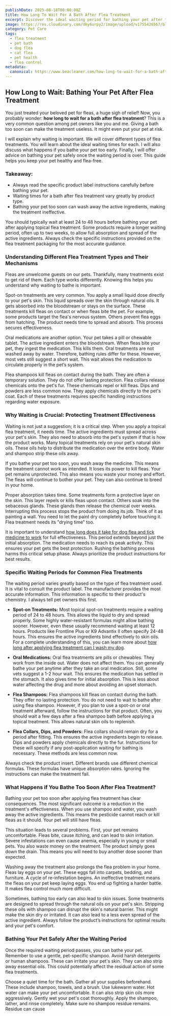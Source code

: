 ```yaml
---
publishDate: 2025-08-18T00:00:00Z
title: How Long To Wait For A Bath After Flea Treatment
excerpt: Discover the ideal waiting period for bathing your pet after flea treatment to ensure effectiveness and safety. Learn tips for optimal results.
image: https://res.cloudinary.com/dky6urpy2/image/upload/v1755426567/blog_image_1755426567_a4sexn.webp
category: Pet Care
tags:
  - flea treatment
  - pet bath
  - dog flea
  - cat flea
  - pet health
  - flea control
metadata:
  canonical: https://www.beacleaner.com/how-long-to-wait-for-a-bath-after-flea-treatment
---
```


## How Long to Wait: Bathing Your Pet After Flea Treatment

You just treated your beloved pet for fleas, a huge sigh of relief! Now, you probably wonder: **how long to wait for a bath after flea treatment**? This is a very common question among pet owners like you and me. Giving a bath too soon can make the treatment useless. It might even put your pet at risk.

I will explain why waiting is important. We will cover different types of flea treatments. You will learn about the ideal waiting times for each. I will also discuss what happens if you bathe your pet too early. Finally, I will offer advice on bathing your pet safely once the waiting period is over. This guide helps you keep your pet healthy and flea-free.

### Takeaway:

*   Always read the specific product label instructions carefully before bathing your pet.
*   Waiting times for a bath after flea treatment vary greatly by product type.
*   Bathing your pet too soon can wash away the active ingredients, making the treatment ineffective.

You should typically wait at least 24 to 48 hours before bathing your pet after applying topical flea treatment. Some products require a longer waiting period, often up to two weeks, to allow full absorption and spread of the active ingredients. Always check the specific instructions provided on the flea treatment packaging for the most accurate guidance.

### Understanding Different Flea Treatment Types and Their Mechanisms

Fleas are unwelcome guests on our pets. Thankfully, many treatments exist to get rid of them. Each type works differently. Knowing this helps you understand why waiting to bathe is important.

Spot-on treatments are very common. You apply a small liquid dose directly to your pet's skin. This liquid spreads over the skin through natural oils. It gets absorbed into the bloodstream or stays on the surface. These treatments kill fleas on contact or when fleas bite the pet. For example, some products target the flea's nervous system. Others prevent flea eggs from hatching. The product needs time to spread and absorb. This process secures effectiveness.

Oral medications are another option. Your pet takes a pill or chewable tablet. The active ingredient enters the bloodstream. When fleas bite your pet, they ingest the medication. This kills them. Oral treatments are not washed away by water. Therefore, bathing rules differ for these. However, most vets still suggest a short wait. This wait allows the medication to circulate properly in the pet’s system.

Flea shampoos kill fleas on contact during the bath. They are often a temporary solution. They do not offer lasting protection. Flea collars release chemicals onto the pet's fur. These chemicals repel or kill fleas. Dips and powders are less common now. They apply chemicals directly to the pet's coat. Each of these treatments requires specific handling instructions regarding water exposure.

### Why Waiting is Crucial: Protecting Treatment Effectiveness

Waiting is not just a suggestion; it is a critical step. When you apply a topical flea treatment, it needs time. The active ingredients must spread across your pet's skin. They also need to absorb into the pet's system if that is how the product works. Many topical treatments rely on your pet's natural skin oils. These oils help to distribute the medication over the entire body. Water and shampoo strip these oils away.

If you bathe your pet too soon, you wash away the medicine. This means the treatment cannot work as intended. It loses its power to kill fleas. Your pet remains unprotected. This also means you waste your money and effort. The fleas will continue to bother your pet. They can also continue to breed in your home.

Proper absorption takes time. Some treatments form a protective layer on the skin. This layer repels or kills fleas upon contact. Others soak into the sebaceous glands. These glands then release the chemical over weeks. Interrupting this process stops the product from doing its job. Think of it as painting a wall. You need to let the paint dry completely before touching it. Flea treatment needs its "drying time" too.

It is important to understand [how long does it take for dog flea and tick medicine to work](https://beacleaner.com/how-long-does-it-take-for-dog-flea-and-tick-medicine-to-work) for full effectiveness. This period extends beyond just the initial absorption. The medication needs to reach its peak activity. This ensures your pet gets the best protection. Rushing the bathing process harms this critical setup phase. Always prioritize the product instructions for best results.

### Specific Waiting Periods for Common Flea Treatments

The waiting period varies greatly based on the type of flea treatment used. It is vital to consult the product label. The manufacturer provides the most accurate information. This information is specific to their product's chemistry. I always tell pet owners this first.

*   **Spot-on Treatments:** Most topical spot-on treatments require a waiting period of 24 to 48 hours. This allows the liquid to dry and spread properly. Some highly water-resistant formulas might allow bathing sooner. However, even these usually recommend waiting at least 12 hours. Products like Frontline Plus or K9 Advantix II often specify 24-48 hours. This ensures the active ingredients bind effectively to skin oils. For a complete understanding of this, you can learn more about [how long after applying flea treatment can I wash my dog](https://beacleaner.com/how-long-after-applying-flea-treatment-can-i-wash-my-dog).

*   **Oral Medications:** Oral flea treatments are pills or chewables. They work from the inside out. Water does not affect them. You can generally bathe your pet anytime after they take an oral medication. Still, some vets suggest a 1-2 hour wait. This ensures the medication has settled in the stomach. It also gives time for initial absorption. This is less about water affecting the drug and more about avoiding an upset stomach.

*   **Flea Shampoos:** Flea shampoos kill fleas on contact during the bath. They offer no lasting protection. You do not need to wait to bathe after using flea shampoo. However, if you plan to use a spot-on or oral treatment afterward, follow the instructions for that product. Often, you should wait a few days after a flea shampoo bath before applying a topical treatment. This allows natural skin oils to replenish.

*   **Flea Collars, Dips, and Powders:** Flea collars should remain dry for a period after fitting. This ensures the active ingredients begin to release. Dips and powders apply chemicals directly to the fur. Instructions for these will specify if any post-application waiting for bathing is necessary. These methods are less common now.

Always check the product insert. Different brands use different chemical formulas. These formulas have unique absorption rates. Ignoring the instructions can make the treatment fail.

### What Happens if You Bathe Too Soon After Flea Treatment?

Bathing your pet too soon after applying flea treatment has clear consequences. The most significant outcome is a reduction in the treatment's effectiveness. When you use shampoo and water, you wash away the active ingredients. This means the pesticide cannot reach or kill fleas as it should. Your pet will still have fleas.

This situation leads to several problems. First, your pet remains uncomfortable. Fleas bite, cause itching, and can lead to skin irritation. Severe infestations can even cause anemia, especially in young or small pets. You also waste money on the treatment. The product simply goes down the drain. This means you will need to buy another dose sooner than expected.

Washing away the treatment also prolongs the flea problem in your home. Fleas lay eggs on your pet. These eggs fall into carpets, bedding, and furniture. A cycle of re-infestation begins. An ineffective treatment means the fleas on your pet keep laying eggs. You end up fighting a harder battle. It makes flea control much more difficult.

Sometimes, bathing too early can also lead to skin issues. Some treatments are designed to spread through the natural oils on your pet's skin. Stripping these oils with shampoo can disrupt the skin's natural barrier. This might make the skin dry or irritated. It can also lead to a less even spread of the active ingredient. Always follow the product’s instructions for optimal results and your pet's comfort.

### Bathing Your Pet Safely After the Waiting Period

Once the required waiting period passes, you can bathe your pet. Remember to use a gentle, pet-specific shampoo. Avoid harsh detergents or human shampoos. These can irritate your pet's skin. They can also strip away essential oils. This could potentially affect the residual action of some flea treatments.

Choose a quiet time for the bath. Gather all your supplies beforehand. These include shampoo, towels, and a brush. Use lukewarm water. Hot water can make your pet uncomfortable. It can also strip skin oils more aggressively. Gently wet your pet's coat thoroughly. Apply the shampoo, lather, and rinse completely. Make sure no shampoo residue remains. Residue can cause